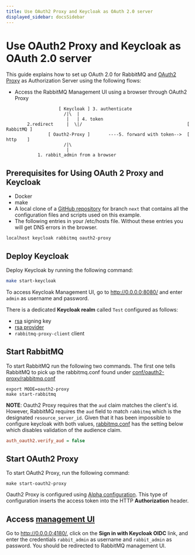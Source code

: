 ```yaml
---
title: Use OAuth2 Proxy and Keycloak as OAuth 2.0 server
displayed_sidebar: docsSidebar
---
```

<!--
Copyright (c) 2005-2024 Broadcom. All Rights Reserved. The term "Broadcom" refers to Broadcom Inc. and/or its subsidiaries.

All rights reserved. This program and the accompanying materials
are made available under the terms of the under the Apache License,
Version 2.0 (the "License”); you may not use this file except in compliance
with the License. You may obtain a copy of the License at

https://www.apache.org/licenses/LICENSE-2.0

Unless required by applicable law or agreed to in writing, software
distributed under the License is distributed on an "AS IS" BASIS,
WITHOUT WARRANTIES OR CONDITIONS OF ANY KIND, either express or implied.
See the License for the specific language governing permissions and
limitations under the License.
-->

# Use OAuth2 Proxy and Keycloak as OAuth 2.0 server

This guide explains how to set up OAuth 2.0 for RabbitMQ
and [OAuth2 Proxy](https://oauth2-proxy.github.io/oauth2-proxy/) as Authorization Server using the following flows:

* Access the RabbitMQ Management UI using a browser through OAuth2 Proxy

```plain
                    [ Keycloak ] 3. authenticate
                      /|\  |
                       |   | 4. token
        2.redirect     |  \|/                                        [ RabbitMQ ]
                [ Oauth2-Proxy ]       ----5. forward with token-->  [  http    ]
                      /|\
                       |
            1. rabbit_admin from a browser
```

## Prerequisites for Using OAuth 2 Proxy and Keycloak

* Docker
* make
* A local clone of a [GitHub repository](https://github.com/rabbitmq/rabbitmq-oauth2-tutorial/tree/next) for branch `next` that contains all the configuration files and scripts used on this example.
* The following entries in your /etc/hosts file. Without these entries you will get DNS errors in the browser. 
```
localhost keycloak rabbitmq oauth2-proxy
```

## Deploy Keycloak

Deploy Keycloak by running the following command:
```bash
make start-keycloak
```

To access Keycloak Management UI, go to http://0.0.0.0:8080/ and enter `admin` as username and password.

There is a dedicated **Keycloak realm** called `Test` configured as follows:

* [rsa](http://0.0.0.0:8080/admin/master/console/#/realms/test/keys) signing key
* [rsa provider](http://0.0.0.0:8080/admin/master/console/#/realms/test/keys/providers)
* `rabbitmq-proxy-client` client

## Start RabbitMQ

To start RabbitMQ run the following two commands. The first one tells RabbitMQ to pick up the
rabbitmq.conf found under [conf/oauth2-proxy/rabbitmq.conf](https://github.com/rabbitmq/rabbitmq-oauth2-tutorial/tree/next/conf/oauth2-proxy/rabbitmq.conf)

```
export MODE=oauth2-proxy
make start-rabbitmq
```

**NOTE**: Oauth2 Proxy requires that the `aud` claim matches the client's id. However, RabbitMQ requires the
`aud` field to match `rabbitmq` which is the designated `resource_server_id`. Given that it has been
impossible to configure keycloak with both values, [rabbitmq.conf](https://github.com/rabbitmq/rabbitmq-oauth2-tutorial/tree/next/conf/oauth2-proxy/rabbitmq.conf) has
the setting below which disables validation of the audience claim.

```ini
auth_oauth2.verify_aud = false
```


## Start OAuth2 Proxy

To start OAuth2 Proxy, run the following command:

```
make start-oauth2-proxy
```

Oauth2 Proxy is configured using [Alpha configuration](https://github.com/rabbitmq/rabbitmq-oauth2-tutorial/tree/next/conf/oauth2-proxy/config.yaml). This type of configuration inserts the access token into the HTTP **Authorization** header.


## Access [management UI](./management/)

Go to http://0.0.0.0:4180/, click on the **Sign in with Keycloak OIDC** link, and enter the credentials
`rabbit_admin` as username and `rabbit_admin` as password. You should be redirected to RabbitMQ management UI.
